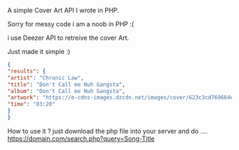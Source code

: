 A simple Cover Art API I wrote in PHP.

Sorry for messy code i am a noob in PHP :(

i use Deezer API to retreive the cover Art.

Just made it simple :)


```JSON
{
"results": {
"artist": "Chronic Law",
"title": "Don't Call me Nuh Gangsta",
"album": "Don't Call me Nuh Gangsta",
"artwork": "https://e-cdns-images.dzcdn.net/images/cover/623c3cd769664e7ec729e5841ff76764/1000x1000-000000-80-0-0.jpg",
"time": "03:20"
}
}
```

How to use it ? just download the php file into your server and do .... https://domain.com/search.php?query=Song-Title
